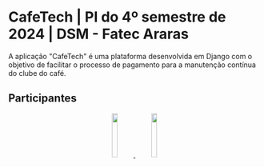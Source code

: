 # CafeTech | PI do 4º semestre de 2024 | DSM - Fatec Araras

A aplicação "CafeTech" é uma plataforma desenvolvida em Django com o objetivo de facilitar o processo de pagamento para a manutenção contínua do clube do café.

## Participantes

<p align="center">
  <a href="https://github.com/marquesluana">
    <img src="https://avatars.githubusercontent.com/marquesluana" width="15%">
  </a>
  <a href="https://github.com/Brubzie">
    <img src="https://avatars.githubusercontent.com/Brubzie" width="15%">
  </a>
</p>
